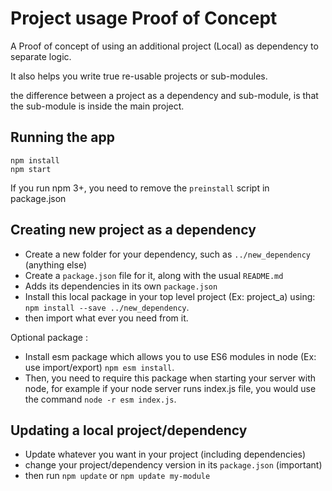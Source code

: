 # Project usage Proof of Concept

A Proof of concept of using an additional project (Local) as dependency to separate logic. 

It also helps you write true re-usable projects or sub-modules.

the difference between a project as a dependency and sub-module, is that the sub-module is inside the main project.

## Running the app

```
npm install
npm start
```

If you run npm 3+, you need to remove the `preinstall` script in package.json


## Creating new project as a dependency

* Create a new folder for your dependency, such as `../new_dependency` (anything else)
* Create a `package.json` file for it, along with the usual `README.md`
* Adds its dependencies in its own `package.json`
* Install this local package in your top level project (Ex: project_a) using: `npm install --save ../new_dependency`.
* then import what ever you need from it.

Optional package :

* Install esm package which allows you to use ES6 modules in node (Ex: use import/export) `npm esm install`. 
* Then, you need to require this package when starting your server with node, for example if your node server runs index.js file, you would use the command `node -r esm index.js`.

## Updating a local project/dependency

* Update whatever you want in your project (including dependencies)
* change your project/dependency version in its `package.json` (important)
* then run `npm update` or `npm update my-module`
 